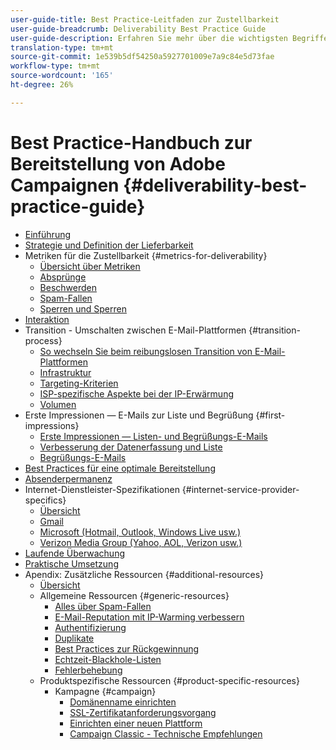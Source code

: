 ```yaml
---
user-guide-title: Best Practice-Leitfaden zur Zustellbarkeit
user-guide-breadcrumb: Deliverability Best Practice Guide
user-guide-description: Erfahren Sie mehr über die wichtigsten Begriffe, Konzepte und Ansätze zur Zustellbarkeit, damit Sie den Erfolg Ihres Marketing-Programms sicherstellen können.
translation-type: tm+mt
source-git-commit: 1e539b5df54250a5927701009e7a9c84e5d73fae
workflow-type: tm+mt
source-wordcount: '165'
ht-degree: 26%

---
```



# Best Practice-Handbuch zur Bereitstellung von Adobe Campaignen {#deliverability-best-practice-guide}

+ [Einführung](/help/introduction.md)
+ [Strategie und Definition der Lieferbarkeit](/help/deliverability-strategy-and-definition.md)
+ Metriken für die Zustellbarkeit {#metrics-for-deliverability}
   + [Übersicht über Metriken](/help/metrics/metrics-overview.md)
   + [Absprünge](/help/metrics/bounces.md)
   + [Beschwerden](/help/metrics/complaints.md)
   + [Spam-Fallen](/help/metrics/spam-traps.md)
   + [Sperren und Sperren](/help/metrics/bulking-and-blocking.md)
+ [Interaktion](/help/engagement.md)
+ Transition - Umschalten zwischen E-Mail-Plattformen {#transition-process}
   + [So wechseln Sie beim reibungslosen Transition von E-Mail-Plattformen](/help/transition-process/switching-email-platforms.md)
   + [Infrastruktur](/help/transition-process/infrastructure.md)
   + [Targeting-Kriterien](/help/transition-process/targeting-criteria.md)
   + [ISP-spezifische Aspekte bei der IP-Erwärmung](/help/transition-process/isp-specific-considerations-during-ip-warming.md)
   + [Volumen](/help/transition-process/volume.md)
+ Erste Impressionen — E-Mails zur Liste und Begrüßung {#first-impressions}
   + [Erste Impressionen — Listen- und Begrüßungs-E-Mails](/help/first-impressions/introduction.md)
   + [Verbesserung der Datenerfassung und Liste](/help/first-impressions/address-collection-and-list-growth.md)
   + [Begrüßungs-E-Mails](/help/first-impressions/welcome-emails.md)
+ [Best Practices für eine optimale Bereitstellung](/help/content-best-practices-for-optimal-delivery.md)
+ [Absenderpermanenz](/help/sender-permanence.md)
+ Internet-Dienstleister-Spezifikationen {#internet-service-provider-specifics}
   + [Übersicht](/help/internet-service-provider-specifics/overview.md)
   + [Gmail](/help/internet-service-provider-specifics/gmail.md)
   + [Microsoft (Hotmail, Outlook, Windows Live usw.)](/help/internet-service-provider-specifics/microsoft.md)
   + [Verizon Media Group (Yahoo, AOL, Verizon usw.)](/help/internet-service-provider-specifics/verizon-media-group.md)
+ [Laufende Überwachung](/help/ongoing-monitoring.md)
+ [Praktische Umsetzung](/help/putting-it-in-practice.md)
+ Apendix: Zusätzliche Ressourcen {#additional-resources}
   + [Übersicht](/help/additional-resources/general-resources.md)
   + Allgemeine Ressourcen {#generic-resources}
      + [Alles über Spam-Fallen](/help/additional-resources/all-about-spam-traps.md)
      + [E-Mail-Reputation mit IP-Warming verbessern](/help/additional-resources/increase-reputation-with-ip-warming.md)
      + [Authentifizierung](/help/additional-resources/authentication.md)
      + [Duplikate](/help/additional-resources/duplicates.md)
      + [Best Practices zur Rückgewinnung](/help/additional-resources/re-engagement.md)
      + [Echtzeit-Blackhole-Listen](/help/additional-resources/blocklist-databases.md)
      + [Fehlerbehebung](/help/additional-resources/troubleshooting.md)
   + Produktspezifische Ressourcen {#product-specific-resources}
      + Kampagne {#campaign}
         + [Domänenname einrichten](/help/additional-resources/ac-domain-name-setup.md)
         + [SSL-Zertifikatanforderungsvorgang](/help/additional-resources/ac-ssl-certificate-request.md)
         + [Einrichten einer neuen Plattform](/help/additional-resources/ac-starting-new-platform.md)
         + [Campaign Classic - Technische Empfehlungen](/help/additional-resources/acc-technical-recommendations.md)
